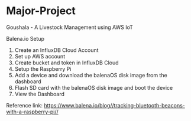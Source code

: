 # Major-Project
Goushala - A Livestock Management using AWS IoT

Balena.io Setup

1. Create an InfluxDB Cloud Account
2. Set up AWS account
3. Create bucket and token in InfluxDB Cloud
4. Setup the Raspberry Pi
5. Add a device and download the balenaOS disk image from the dashboard
6. Flash SD card with the balenaOS disk image and boot the device
7. View the Dashboard


Reference link:
https://www.balena.io/blog//tracking-bluetooth-beacons-with-a-raspberry-pi//

